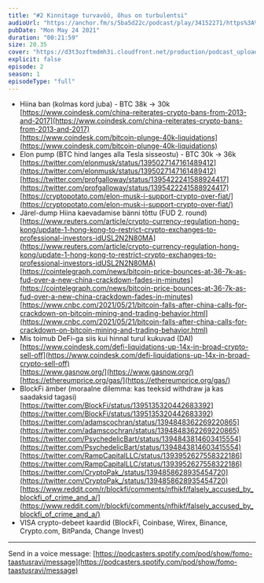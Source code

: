 ```yaml
---
title: "#2 Kinnitage turvavöö, õhus on turbulentsi"
audioUrl: "https://anchor.fm/s/5ba5d22c/podcast/play/34152271/https%3A%2F%2Fd3ctxlq1ktw2nl.cloudfront.net%2Fstaging%2F2021-4-24%2F189730014-44100-2-28eefa4a9ca7b.m4a"
pubDate: "Mon May 24 2021"
duration: "00:21:59"
size: 20.35 
cover: "https://d3t3ozftmdmh3i.cloudfront.net/production/podcast_uploaded_episode400/15275939/15275939-1624992147906-fd0d772db9962.jpg"
explicit: false
episode: 2
season: 1
episodeType: "full"
---
```


* Hiina ban (kolmas kord juba) - BTC 38k -> 30k  
[https://www.coindesk.com/china-reiterates-crypto-bans-from-2013-and-2017](https://www.coindesk.com/china-reiterates-crypto-bans-from-2013-and-2017)  
[https://www.coindesk.com/bitcoin-plunge-40k-liquidations](https://www.coindesk.com/bitcoin-plunge-40k-liquidations)  
* Elon pump (BTC hind langes alla Tesla sisseostu) - BTC 30k -> 36k  
[https://twitter.com/elonmusk/status/1395027147161489412](https://twitter.com/elonmusk/status/1395027147161489412)  
[https://twitter.com/profgalloway/status/1395422241588924417](https://twitter.com/profgalloway/status/1395422241588924417)  
[https://cryptopotato.com/elon-musk-i-support-crypto-over-fiat/](https://cryptopotato.com/elon-musk-i-support-crypto-over-fiat/)  
* Järel-dump Hiina kaevadamise bänni tõttu (FUD 2. round)  
[https://www.reuters.com/article/crypto-currency-regulation-hong-kong/update-1-hong-kong-to-restrict-crypto-exchanges-to-professional-investors-idUSL2N2N80MA](https://www.reuters.com/article/crypto-currency-regulation-hong-kong/update-1-hong-kong-to-restrict-crypto-exchanges-to-professional-investors-idUSL2N2N80MA)  
[https://cointelegraph.com/news/bitcoin-price-bounces-at-36-7k-as-fud-over-a-new-china-crackdown-fades-in-minutes](https://cointelegraph.com/news/bitcoin-price-bounces-at-36-7k-as-fud-over-a-new-china-crackdown-fades-in-minutes)  
[https://www.cnbc.com/2021/05/21/bitcoin-falls-after-china-calls-for-crackdown-on-bitcoin-mining-and-trading-behavior.html](https://www.cnbc.com/2021/05/21/bitcoin-falls-after-china-calls-for-crackdown-on-bitcoin-mining-and-trading-behavior.html)  
* Mis toimub DeFi-ga siis kui hinnal turul kukuvad (DAI)  
[https://www.coindesk.com/defi-liquidations-up-14x-in-broad-crypto-sell-off](https://www.coindesk.com/defi-liquidations-up-14x-in-broad-crypto-sell-off)  
[https://www.gasnow.org/](https://www.gasnow.org/)  
[https://ethereumprice.org/gas/](https://ethereumprice.org/gas/)  
* BlockFi ämber (moraalne dilemma: kas teeksid withdraw ja kas saadaksid tagasi)  
[https://twitter.com/BlockFi/status/1395135320442683392](https://twitter.com/BlockFi/status/1395135320442683392)  
[https://twitter.com/adamscochran/status/1394848362269220865](https://twitter.com/adamscochran/status/1394848362269220865)  
[https://twitter.com/PsychedelicBart/status/1394843814603415554](https://twitter.com/PsychedelicBart/status/1394843814603415554)  
[https://twitter.com/RampCapitalLLC/status/1393952627558322186](https://twitter.com/RampCapitalLLC/status/1393952627558322186)  
[https://twitter.com/CryptoPak_/status/1394858628935454720](https://twitter.com/CryptoPak_/status/1394858628935454720)  
[https://www.reddit.com/r/blockfi/comments/nfhikf/falsely_accused_by_blockfi_of_crime_and_a/](https://www.reddit.com/r/blockfi/comments/nfhikf/falsely_accused_by_blockfi_of_crime_and_a/)  
* VISA crypto-debeet kaardid (BlockFi, Coinbase, Wirex, Binance, Crypto.com, BitPanda, Change Invest)  
  
  
---   
  
Send in a voice message: [https://podcasters.spotify.com/pod/show/fomo-taastusravi/message](https://podcasters.spotify.com/pod/show/fomo-taastusravi/message)